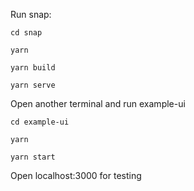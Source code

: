 Run snap:

```
cd snap
```

```
yarn
```

```
yarn build
```

```
yarn serve
```

Open another terminal and run example-ui
```
cd example-ui
```

```
yarn
```

```
yarn start
```

Open localhost:3000 for testing